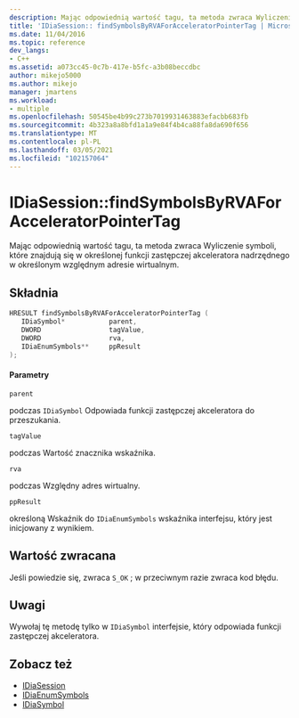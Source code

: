 ```yaml
---
description: Mając odpowiednią wartość tagu, ta metoda zwraca Wyliczenie symboli, które znajdują się w określonej funkcji zastępczej akceleratora nadrzędnego w określonym względnym adresie wirtualnym.
title: 'IDiaSession:: findSymbolsByRVAForAcceleratorPointerTag | Microsoft Docs'
ms.date: 11/04/2016
ms.topic: reference
dev_langs:
- C++
ms.assetid: a073cc45-0c7b-417e-b5fc-a3b08beccdbc
author: mikejo5000
ms.author: mikejo
manager: jmartens
ms.workload:
- multiple
ms.openlocfilehash: 50545be4b99c273b7019931463883efacbb683fb
ms.sourcegitcommit: 4b323a8a8bfd1a1a9e84f4b4ca88fa8da690f656
ms.translationtype: MT
ms.contentlocale: pl-PL
ms.lasthandoff: 03/05/2021
ms.locfileid: "102157064"
---
```

# <a name="idiasessionfindsymbolsbyrvaforacceleratorpointertag"></a>IDiaSession::findSymbolsByRVAForAcceleratorPointerTag
Mając odpowiednią wartość tagu, ta metoda zwraca Wyliczenie symboli, które znajdują się w określonej funkcji zastępczej akceleratora nadrzędnego w określonym względnym adresie wirtualnym.

## <a name="syntax"></a>Składnia

```C++
HRESULT findSymbolsByRVAForAcceleratorPointerTag ( 
   IDiaSymbol*           parent,
   DWORD                 tagValue,
   DWORD                 rva,
   IDiaEnumSymbols**     ppResult
);
```

#### <a name="parameters"></a>Parametry
 `parent`

podczas `IDiaSymbol` Odpowiada funkcji zastępczej akceleratora do przeszukania.

 `tagValue`

podczas Wartość znacznika wskaźnika.

 `rva`

podczas Względny adres wirtualny.

 `ppResult`

określoną Wskaźnik do `IDiaEnumSymbols` wskaźnika interfejsu, który jest inicjowany z wynikiem.

## <a name="return-value"></a>Wartość zwracana
 Jeśli powiedzie się, zwraca `S_OK` ; w przeciwnym razie zwraca kod błędu.

## <a name="remarks"></a>Uwagi
 Wywołaj tę metodę tylko w `IDiaSymbol` interfejsie, który odpowiada funkcji zastępczej akceleratora.

## <a name="see-also"></a>Zobacz też
- [IDiaSession](../../debugger/debug-interface-access/idiasession.md)
- [IDiaEnumSymbols](../../debugger/debug-interface-access/idiaenumsymbols.md)
- [IDiaSymbol](../../debugger/debug-interface-access/idiasymbol.md)
